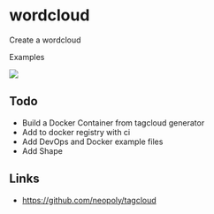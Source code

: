 # wordcloud

Create a wordcloud

Examples

![](https://legacy.devopsdays.org/events/2015-washington-dc/doddc3.jpg)
## Todo
* Build a Docker Container from tagcloud generator
* Add to docker registry with ci
* Add DevOps and Docker example files
* Add Shape

## Links
* https://github.com/neopoly/tagcloud

